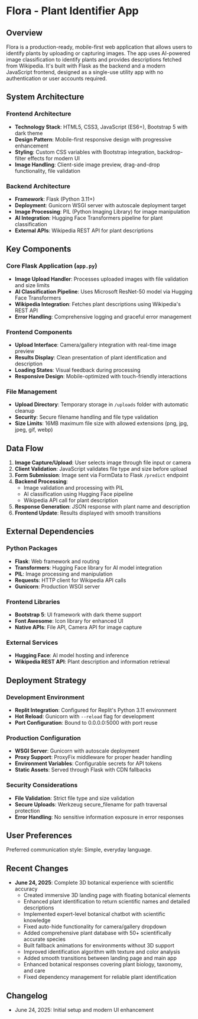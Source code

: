 # Flora - Plant Identifier App

## Overview

Flora is a production-ready, mobile-first web application that allows users to identify plants by uploading or capturing images. The app uses AI-powered image classification to identify plants and provides descriptions fetched from Wikipedia. It's built with Flask as the backend and a modern JavaScript frontend, designed as a single-use utility app with no authentication or user accounts required.

## System Architecture

### Frontend Architecture
- **Technology Stack**: HTML5, CSS3, JavaScript (ES6+), Bootstrap 5 with dark theme
- **Design Pattern**: Mobile-first responsive design with progressive enhancement
- **Styling**: Custom CSS variables with Bootstrap integration, backdrop-filter effects for modern UI
- **Image Handling**: Client-side image preview, drag-and-drop functionality, file validation

### Backend Architecture
- **Framework**: Flask (Python 3.11+)
- **Deployment**: Gunicorn WSGI server with autoscale deployment target
- **Image Processing**: PIL (Python Imaging Library) for image manipulation
- **AI Integration**: Hugging Face Transformers pipeline for plant classification
- **External APIs**: Wikipedia REST API for plant descriptions

## Key Components

### Core Flask Application (`app.py`)
- **Image Upload Handler**: Processes uploaded images with file validation and size limits
- **AI Classification Pipeline**: Uses Microsoft ResNet-50 model via Hugging Face Transformers
- **Wikipedia Integration**: Fetches plant descriptions using Wikipedia's REST API
- **Error Handling**: Comprehensive logging and graceful error management

### Frontend Components
- **Upload Interface**: Camera/gallery integration with real-time image preview
- **Results Display**: Clean presentation of plant identification and description
- **Loading States**: Visual feedback during processing
- **Responsive Design**: Mobile-optimized with touch-friendly interactions

### File Management
- **Upload Directory**: Temporary storage in `/uploads` folder with automatic cleanup
- **Security**: Secure filename handling and file type validation
- **Size Limits**: 16MB maximum file size with allowed extensions (png, jpg, jpeg, gif, webp)

## Data Flow

1. **Image Capture/Upload**: User selects image through file input or camera
2. **Client Validation**: JavaScript validates file type and size before upload
3. **Form Submission**: Image sent via FormData to Flask `/predict` endpoint
4. **Backend Processing**: 
   - Image validation and processing with PIL
   - AI classification using Hugging Face pipeline
   - Wikipedia API call for plant description
5. **Response Generation**: JSON response with plant name and description
6. **Frontend Update**: Results displayed with smooth transitions

## External Dependencies

### Python Packages
- **Flask**: Web framework and routing
- **Transformers**: Hugging Face library for AI model integration
- **PIL**: Image processing and manipulation
- **Requests**: HTTP client for Wikipedia API calls
- **Gunicorn**: Production WSGI server

### Frontend Libraries
- **Bootstrap 5**: UI framework with dark theme support
- **Font Awesome**: Icon library for enhanced UI
- **Native APIs**: File API, Camera API for image capture

### External Services
- **Hugging Face**: AI model hosting and inference
- **Wikipedia REST API**: Plant description and information retrieval

## Deployment Strategy

### Development Environment
- **Replit Integration**: Configured for Replit's Python 3.11 environment
- **Hot Reload**: Gunicorn with `--reload` flag for development
- **Port Configuration**: Bound to 0.0.0.0:5000 with port reuse

### Production Configuration
- **WSGI Server**: Gunicorn with autoscale deployment
- **Proxy Support**: ProxyFix middleware for proper header handling
- **Environment Variables**: Configurable secrets for API tokens
- **Static Assets**: Served through Flask with CDN fallbacks

### Security Considerations
- **File Validation**: Strict file type and size validation
- **Secure Uploads**: Werkzeug secure_filename for path traversal protection
- **Error Handling**: No sensitive information exposure in error responses

## User Preferences

Preferred communication style: Simple, everyday language.

## Recent Changes

- **June 24, 2025**: Complete 3D botanical experience with scientific accuracy
  - Created immersive 3D landing page with floating botanical elements
  - Enhanced plant identification to return scientific names and detailed descriptions
  - Implemented expert-level botanical chatbot with scientific knowledge
  - Fixed auto-hide functionality for camera/gallery dropdown
  - Added comprehensive plant database with 50+ scientifically accurate species
  - Built fallback animations for environments without 3D support
  - Improved identification algorithm with texture and color analysis
  - Added smooth transitions between landing page and main app
  - Enhanced botanical responses covering plant biology, taxonomy, and care
  - Fixed dependency management for reliable plant identification

## Changelog

- June 24, 2025: Initial setup and modern UI enhancement